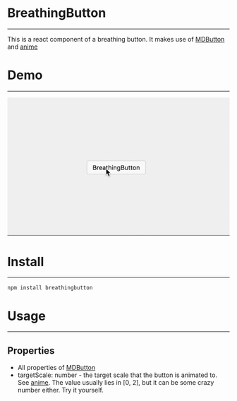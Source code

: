# BreathingButton
----
This is a react component of a breathing button. It makes use of [MDButton](https://github.com/Madadata/MDButton) and [anime](https://github.com/juliangarnier/anime)

# Demo
----
![demo](https://raw.githubusercontent.com/ZhengHe-MD/BreathingButton/master/demo.gif)

# Install
----
```
npm install breathingbutton
```

# Usage
----
## Properties

* All properties of [MDButton](https://github.com/Madadata/MDButton)
* targetScale: number - the target scale that the button is animated to. See [anime](https://github.com/juliangarnier/anime). The value usually lies in [0, 2], but it can be some crazy number either. Try it yourself. 
